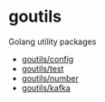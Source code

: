 # goutils

Golang utility packages

- [goutils/config](/config)
- [goutils/test](/test)
- [goutils/number](/number)
- [goutils/kafka](/kafka)